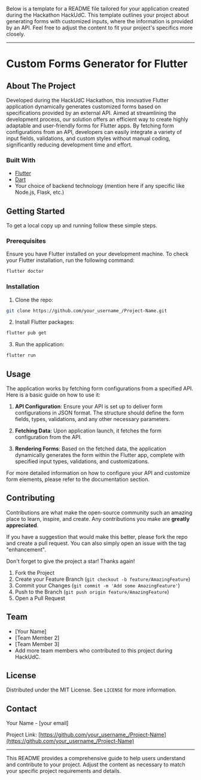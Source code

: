 Below is a template for a README file tailored for your application created during the Hackathon HackUdC. This template outlines your project about generating forms with customized inputs, where the information is provided by an API. Feel free to adjust the content to fit your project's specifics more closely.

---

# Custom Forms Generator for Flutter

## About The Project

Developed during the HackUdC Hackathon, this innovative Flutter application dynamically generates customized forms based on specifications provided by an external API. Aimed at streamlining the development process, our solution offers an efficient way to create highly adaptable and user-friendly forms for Flutter apps. By fetching form configurations from an API, developers can easily integrate a variety of input fields, validations, and custom styles without manual coding, significantly reducing development time and effort.

### Built With

- [Flutter](https://flutter.dev/)
- [Dart](https://dart.dev/)
- Your choice of backend technology (mention here if any specific like Node.js, Flask, etc.)

## Getting Started

To get a local copy up and running follow these simple steps.

### Prerequisites

Ensure you have Flutter installed on your development machine. To check your Flutter installation, run the following command:

```sh
flutter doctor
```

### Installation

1. Clone the repo:

```sh
git clone https://github.com/your_username_/Project-Name.git
```

2. Install Flutter packages:

```sh
flutter pub get
```

3. Run the application:

```sh
flutter run
```

## Usage

The application works by fetching form configurations from a specified API. Here is a basic guide on how to use it:

1. **API Configuration**: Ensure your API is set up to deliver form configurations in JSON format. The structure should define the form fields, types, validations, and any other necessary parameters.

2. **Fetching Data**: Upon application launch, it fetches the form configuration from the API.

3. **Rendering Forms**: Based on the fetched data, the application dynamically generates the form within the Flutter app, complete with specified input types, validations, and customizations.

For more detailed information on how to configure your API and customize form elements, please refer to the documentation section.

## Contributing

Contributions are what make the open-source community such an amazing place to learn, inspire, and create. Any contributions you make are **greatly appreciated**.

If you have a suggestion that would make this better, please fork the repo and create a pull request. You can also simply open an issue with the tag "enhancement".

Don't forget to give the project a star! Thanks again!

1. Fork the Project
2. Create your Feature Branch (`git checkout -b feature/AmazingFeature`)
3. Commit your Changes (`git commit -m 'Add some AmazingFeature'`)
4. Push to the Branch (`git push origin feature/AmazingFeature`)
5. Open a Pull Request

## Team

- [Your Name]
- [Team Member 2]
- [Team Member 3]
- Add more team members who contributed to this project during HackUdC.

## License

Distributed under the MIT License. See `LICENSE` for more information.

## Contact

Your Name - [your email]

Project Link: [https://github.com/your_username_/Project-Name](https://github.com/your_username_/Project-Name)

---

This README provides a comprehensive guide to help users understand and contribute to your project. Adjust the content as necessary to match your specific project requirements and details.
